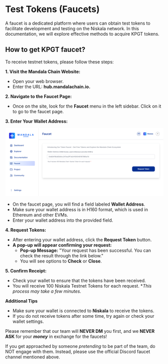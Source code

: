 # Test Tokens (Faucets)

A faucet is a dedicated platform where users can obtain test tokens to facilitate development and testing on the Niskala network. In this documentation, we will explore effective methods to acquire KPGT tokens.

## How to get KPGT faucet?

To receive testnet tokens, please follow these steps:

**1. Visit the Mandala Chain Website:**
   - Open your web browser.
   - Enter the URL: **hub.mandalachain.io.**

**2. Navigate to the Faucet Page:**
   - Once on the site, look for the **Faucet** menu in the left sidebar. Click on it to go to the faucet page.

**3. Enter Your Wallet Address:**
<p align="center">
<img src ="/static/img/faucet1.png" />
</p>

   - On the faucet page, you will find a field labeled **Wallet Address**.
   - Make sure your wallet address is in H160 format, which is used in Ethereum and other EVMs.
   - Enter your wallet address into the provided field.

**4. Request Tokens:**
   - After entering your wallet address, click the **Request Token** button.
   - **A pop-up will appear confirming your request:** 
     - **Pop-up Message:** "Your request has been successful. You can check the result through the link below."
     - You will see options to **Check** or **Close**.

**5. Confirm Receipt:**
   - Check your wallet to ensure that the tokens have been received.
   - You will receive 100 Niskala Testnet Tokens for each request. **This process may take a few minutes.*

**Additional Tips**
- Make sure your wallet is connected to **Niskala** to receive the tokens.
- If you do not receive tokens after some time, try again or check your wallet settings.

Please remember that our team will **NEVER DM** you first, and we **NEVER ASK** for your _**money**_ in exchange for the faucets!

If you get approached by someone _pretending_ to be part of the team, do NOT engage with them. Instead, please use the official Discord faucet channel mentioned above.
